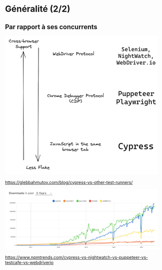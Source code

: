 # Généralité (2/2)

## Par rapport à ses concurrents

![Les concurrents](./images/concurrent.png)

<https://glebbahmutov.com/blog/cypress-vs-other-test-runners/>

![Tendances](./images/tendance.png)

<https://www.npmtrends.com/cypress-vs-nightwatch-vs-puppeteer-vs-testcafe-vs-webdriverio>
